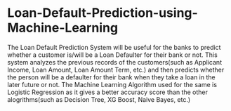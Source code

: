 # Loan-Default-Prediction-using-Machine-Learning

The Loan Default Prediction System will be useful for the banks to predict whether a customer is/will be a Loan Defaulter for their bank or not. This system analyzes the previous records of the customers(such as Applicant Income, Loan Amount, Loan Amount Term, etc.) and then predicts whether the person will be a defaulter for their bank when they take a loan in the later future or not. The Machine Learning Algorithm used for the same is Logistic Regression as it gives a better accuracy score than the other alogrithms(such as Decision Tree, XG Boost, Naive Bayes, etc.) 
